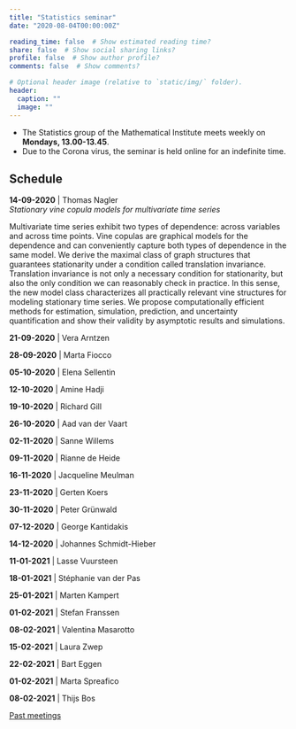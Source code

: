 ```yaml
---
title: "Statistics seminar"
date: "2020-08-04T00:00:00Z"

reading_time: false  # Show estimated reading time?
share: false  # Show social sharing links?
profile: false  # Show author profile?
comments: false  # Show comments?

# Optional header image (relative to `static/img/` folder).
header:
  caption: ""
  image: ""
---
```


- The Statistics group of the Mathematical Institute meets weekly on **Mondays,
13.00-13.45**. 
- Due to the Corona virus, the seminar is held online for an
indefinite time.


## Schedule


**14-09-2020** | Thomas Nagler  
*Stationary vine copula models for multivariate time series*

Multivariate time series exhibit two types of dependence: across variables and across time points. Vine copulas are graphical models for the dependence and can conveniently capture both types of dependence in the same model. We derive the maximal class of graph structures that guarantees stationarity under a condition called translation invariance. Translation invariance is not only a necessary condition for stationarity, but also the only condition we can reasonably check in practice. In this sense, the new model class characterizes all practically relevant vine structures for modeling stationary time series. We propose computationally efficient methods for estimation, simulation, prediction, and uncertainty quantification and show their validity by asymptotic results and simulations.  

**21-09-2020** | Vera Arntzen


**28-09-2020** | Marta Fiocco

**05-10-2020** | Elena Sellentin

**12-10-2020** | Amine Hadji

**19-10-2020** | Richard Gill


**26-10-2020** | Aad van der Vaart

**02-11-2020** | Sanne Willems

**09-11-2020** | Rianne de Heide

**16-11-2020** |  Jacqueline Meulman

**23-11-2020** |  Gerten Koers

**30-11-2020** | Peter Grünwald

**07-12-2020** |  George Kantidakis

**14-12-2020** |  Johannes Schmidt-Hieber

**11-01-2021** |  Lasse Vuursteen

**18-01-2021** |  Stéphanie van der Pas

**25-01-2021** |  Marten Kampert

**01-02-2021** |  Stefan Franssen

**08-02-2021** |  Valentina Masarotto

**15-02-2021** | Laura Zwep

**22-02-2021** |  Bart Eggen

**01-02-2021** |   Marta Spreafico

**08-02-2021** |  Thijs Bos

[Past meetings](past)
